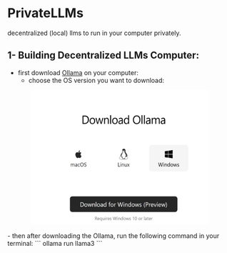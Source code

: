# PrivateLLMs

decentralized (local) llms to run in your computer privately. 

## 1- Building Decentralized LLMs Computer:
  - first download [Ollama](https://ollama.com/download/) on your computer:
      - choose the OS version you want to download:
        
<p align="center">
  <img src="https://github.com/Esmail-ibraheem/Private-llms/blob/main/ollama.jpg" alt="Your Image Description" width="400" height=300">
</p>
      - then after downloading the Ollama, run the following command in your terminal:
        ```
        ollama run llama3
        ```
